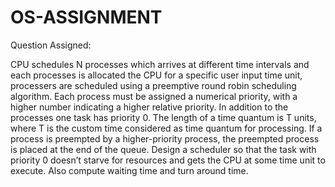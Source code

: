 # OS-ASSIGNMENT
Question Assigned:

  CPU schedules N processes which arrives at different time intervals and each processes is allocated the CPU for a specific user input time unit, processers are scheduled using a preemptive round robin scheduling algorithm. Each process must be assigned a numerical priority, with a higher number indicating a higher relative priority. In addition to the processes one task has priority 0. The length of a time quantum is T units, where T is the custom time considered as time quantum for processing. If a process is preempted by a higher-priority process, the preempted process is placed at the end of the queue. Design a scheduler so that the task with priority 0 doesn’t starve for resources and gets the CPU at some time unit to execute. Also compute waiting time and turn around time. 

